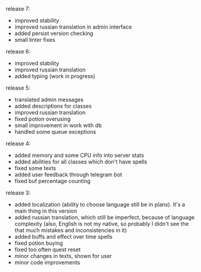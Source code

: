 release 7:  
* improved stability
* improved russian translation in admin interface
* added persist version checking
* small linter fixes

release 6:  
* improved stability
* improved russian translation
* added typing (work in progress)

release 5:  
* translated admin messages
* added descriptions for classes
* improved russian translation
* fixed potion overusing
* small improvement in work with db
* handled some queue exceptions

release 4:  
* added memory and some CPU info into server stats
* added abilities for all classes which don't have spells
* fixed some texts
* added user feedback through telegram bot
* fixed buf percentage counting

release 3:  
* added localization (ability to choose language still be in plans). It's a main thing in this version
* added russian translation, which still be imperfect, because of language complexity (also, English is not my native, so probably I didn't see the that much mistakes and inconsistencies in it)
* added buffs and effect over time spells 
* fixed potion buying
* fixed too often quest reset
* minor changes in texts, shown for user
* minor code improvements